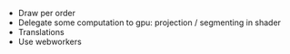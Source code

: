 - Draw per order
- Delegate some computation to gpu: projection / segmenting in shader
- Translations
- Use webworkers
